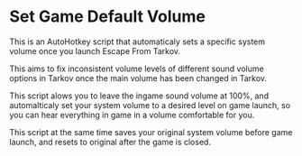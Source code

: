 # Set Game Default Volume
This is an AutoHotkey script that automaticaly sets a specific system volume once you launch Escape From Tarkov.

This aims to fix inconsistent volume levels of different sound volume options in Tarkov once the main volume has been changed in Tarkov.

This script alows you to leave the ingame sound volume at 100%, and automalticaly set your system volume to a desired level on game launch, so you can hear everything in game in a volume comfortable for you.

This script at the same time saves your original system volume before game launch, and resets to original after the game is closed.
